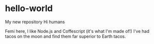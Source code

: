 # hello-world
My new repository
Hi humans

Femi here, I like Node.js and Coffescript (it's what I'm made of!)
I've had tacos on the moon and find them far superior to Earth tacos.
